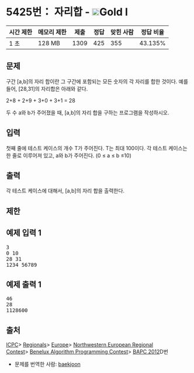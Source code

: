 # 5425번： 자리합 - <img src="https://static.solved.ac/tier_small/15.svg" style="height:20px" />Gold I


| 시간 제한 | 메모리 제한 | 제출 | 정답 | 맞힌 사람 | 정답 비율 |
| --- | --- | --- | --- | --- | --- |
| 1 초 | 128 MB | 1309 | 425 | 355 | 43.135% |


## 문제


구간 [a,b]의 자리 합이란 그 구간에 포함되는 모든 숫자의 각 자리를 합한 것이다. 예를 들어, [28,31]의 자리합은 아래와 같다.

2+8 + 2+9 + 3+0 + 3+1 = 28

두 수 a와 b가 주어졌을 때, [a,b]의 자리 합을 구하는 프로그램을 작성하시오.




## 입력


첫째 줄에 테스트 케이스의 개수 T가 주어진다. T는 최대 100이다. 각 테스트 케이스는 한 줄로 이루어져 있고, a와 b가 주어진다. (0 ≤ a ≤ b ≤10)



## 출력


각 테스트 케이스에 대해서, [a,b]의 자리 합을 출력한다.




## 제한




## 예제 입력 1


<pre>3
0 10
28 31
1234 56789
</pre>


## 예제 출력 1


<pre>46
28
1128600
</pre>






## 출처




[ICPC](/category/1)> [Regionals](/category/7)> [Europe](/category/10)> [Northwestern European Regional Contest](/category/15)> [Benelux Algorithm Programming Contest](/category/89)> [BAPC 2012](/category/detail/424)D번
- 문제를 번역한 사람: [baekjoon](/user/baekjoon)




